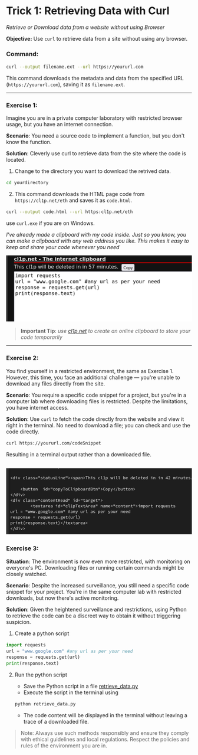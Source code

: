 # Trick 1: Retrieving Data with Curl
*Retrieve or Download data from a website without using Browser*

**Objective:** Use `curl` to retrieve data from a site without using any browser.

### Command:
```bash
curl --output filename.ext --url https://yoururl.com
```
This command downloads the metadata and data from the specified URL (`https://yoururl.com`), saving it as `filename.ext`.

--- 
### Exercise 1:
Imagine you are in a private computer laboratory with restricted browser usage, but you have an internet connection.

**Scenario**: You need a source code to implement a function, but you don't know the function.

**Solution**: Cleverly use curl to retrieve data from the site where the code is located.

1. Change to the directory you want to download the retrived data.

```bash
cd yourdirectory
```
2. This command downloads the HTML page code from `https://cl1p.net/eth` and saves it as `code.html`.

```bash
curl --output code.html --url https:cl1p.net/eth
```
use `curl.exe` if you are on Windows.

*I've already made a clipboard with my code inside. Just so you know, you can make a clipboard with any web address you like. This makes it easy to keep and share your code whenever you need*

![cl1p.net/eth screenshot](./screenshot/image.png)

> **Important Tip**: *use [cl1p.net](https://cl1p.net) to create an online clipboard to store your code temporarily*
--- 
### Exercise 2:
You find yourself in a restricted environment, the same as Exercise 1. However, this time, you face an additional challenge — you're unable to download any files directly from the site.

**Scenario**: You require a specific code snippet for a project, but you're in a computer lab where downloading files is restricted. Despite the limitations, you have internet access.

**Solution**: Use `curl` to fetch the code directly from the website and view it right in the terminal. No need to download a file; you can check and use the code directly.

```bash
curl https://yoururl.com/codeSnippet

```
Resulting in a terminal output rather than a downloaded file.

![terminal output](./screenshot/terminal.png)
---
### Exercise 3:

**Situation**: The environment is now even more restricted, with monitoring on everyone's PC. Downloading files or running certain commands might be closely watched.

**Scenario**: Despite the increased surveillance, you still need a specific code snippet for your project. You're in the same computer lab with restricted downloads, but now there's active monitoring.

**Solution**: Given the heightened surveillance and restrictions, using Python to retrieve the code can be a discreet way to obtain it without triggering suspicion.

1. Create a python script
```python
import requests
url = "www.google.com" #any url as per your need
response = requests.get(url)
print(response.text)
```
2. Run the python script

    - Save the Python script in a file [retrieve_data.py](./retrieve_data.py)
    - Execute the script in the terminal using
    ```bash
    python retrieve_data.py 
    ```
    - The code content will be displayed in the terminal without leaving a trace of a downloaded file.

> Note: Always use such methods responsibly and ensure they comply with ethical guidelines and local regulations. Respect the policies and rules of the environment you are in.
